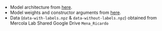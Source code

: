 - Model architecture from [here](https://github.com/antonior92/ecg-age-prediction/tree/f9801bbe7eb2ce8c5416f5d3d4182c7302813dec).
- Model weights and constructor arguments from [here](https://www.dropbox.com/s/thvqwaryeo8uemo/).
- Data (`data-with-labels.npz` & `data-without-labels.npz`) obtained from Mercola Lab Shared Google Drive `Mena_Ricardo`
